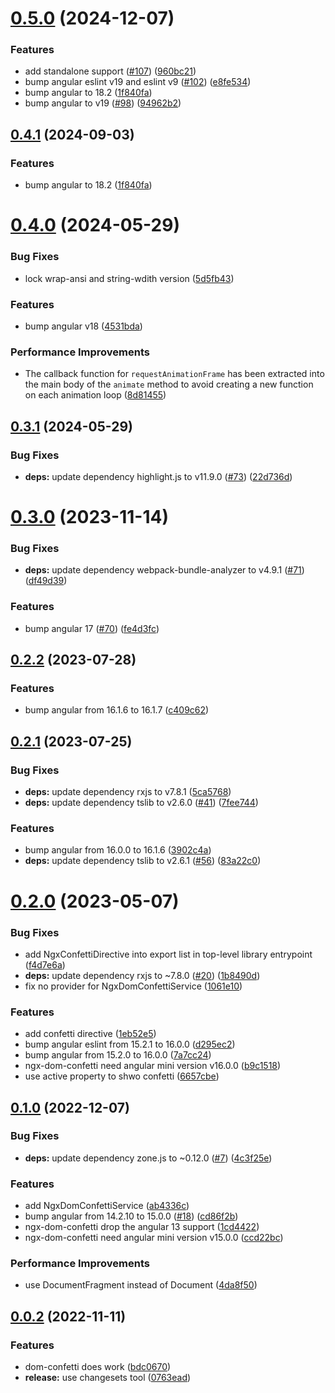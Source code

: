 # [0.5.0](https://github.com/damingerdai/ngx-dom-confetti/compare/v0.4.1...v0.5.0) (2024-12-07)

### Features

- add standalone support ([#107](https://github.com/damingerdai/ngx-dom-confetti/issues/107)) ([960bc21](https://github.com/damingerdai/ngx-dom-confetti/commit/960bc21ff362c8484108732554161c854f685357))
- bump angular eslint v19 and eslint v9 ([#102](https://github.com/damingerdai/ngx-dom-confetti/issues/102)) ([e8fe534](https://github.com/damingerdai/ngx-dom-confetti/commit/e8fe5341335a771d8eee631892e039c45149dff1))
- bump angular to 18.2 ([1f840fa](https://github.com/damingerdai/ngx-dom-confetti/commit/1f840fa3fa60a993d98c6a2e8bde6ffd03971832))
- bump angular to v19 ([#98](https://github.com/damingerdai/ngx-dom-confetti/issues/98)) ([94962b2](https://github.com/damingerdai/ngx-dom-confetti/commit/94962b2fdc2fb7a481ede27b2f82ee1cf22f6d26))

## [0.4.1](https://github.com/damingerdai/ngx-dom-confetti/compare/v0.4.0...v0.4.1) (2024-09-03)

### Features

- bump angular to 18.2 ([1f840fa](https://github.com/damingerdai/ngx-dom-confetti/commit/1f840fa3fa60a993d98c6a2e8bde6ffd03971832))

# [0.4.0](https://github.com/damingerdai/ngx-dom-confetti/compare/v0.3.1...v0.4.0) (2024-05-29)

### Bug Fixes

- lock wrap-ansi and string-wdith version ([5d5fb43](https://github.com/damingerdai/ngx-dom-confetti/commit/5d5fb43caeb894c8c7f4997520995e93cce1b347))

### Features

- bump angular v18 ([4531bda](https://github.com/damingerdai/ngx-dom-confetti/commit/4531bda0e392ca3fb519bdcefa15326ec3d1d9d6))

### Performance Improvements

- The callback function for `requestAnimationFrame` has been extracted into the main body of the `animate` method to avoid creating a new function on each animation loop ([8d81455](https://github.com/damingerdai/ngx-dom-confetti/commit/8d81455c985ff9d350563f0d06d3693ac3b4ef7d))

## [0.3.1](https://github.com/damingerdai/ngx-dom-confetti/compare/v0.3.0...v0.3.1) (2024-05-29)

### Bug Fixes

- **deps:** update dependency highlight.js to v11.9.0 ([#73](https://github.com/damingerdai/ngx-dom-confetti/issues/73)) ([22d736d](https://github.com/damingerdai/ngx-dom-confetti/commit/22d736dd86b814dd226b5b64350cb56b2d185e61))

# [0.3.0](https://github.com/damingerdai/ngx-dom-confetti/compare/v0.2.2...v0.3.0) (2023-11-14)

### Bug Fixes

- **deps:** update dependency webpack-bundle-analyzer to v4.9.1 ([#71](https://github.com/damingerdai/ngx-dom-confetti/issues/71)) ([df49d39](https://github.com/damingerdai/ngx-dom-confetti/commit/df49d39d137849c748b5e94b7c02daa837af1852))

### Features

- bump angular 17 ([#70](https://github.com/damingerdai/ngx-dom-confetti/issues/70)) ([fe4d3fc](https://github.com/damingerdai/ngx-dom-confetti/commit/fe4d3fc0afce6c1310d43b2dfe56a5cd00d8cf6a))

## [0.2.2](https://github.com/damingerdai/ngx-dom-confetti/compare/v0.2.1...v0.2.2) (2023-07-28)

### Features

- bump angular from 16.1.6 to 16.1.7 ([c409c62](https://github.com/damingerdai/ngx-dom-confetti/commit/c409c62e877b17e5dbdb50aaa777b318104b238d))

## [0.2.1](https://github.com/damingerdai/ngx-dom-confetti/compare/v0.2.0...v0.2.1) (2023-07-25)

### Bug Fixes

- **deps:** update dependency rxjs to v7.8.1 ([5ca5768](https://github.com/damingerdai/ngx-dom-confetti/commit/5ca5768942e3bc3b4976c33d19b5b9d4000ab8e6))
- **deps:** update dependency tslib to v2.6.0 ([#41](https://github.com/damingerdai/ngx-dom-confetti/issues/41)) ([7fee744](https://github.com/damingerdai/ngx-dom-confetti/commit/7fee744af1fe74bf51512161641b23d41507d791))

### Features

- bump angular from 16.0.0 to 16.1.6 ([3902c4a](https://github.com/damingerdai/ngx-dom-confetti/commit/3902c4a1657855e86e409c4a51d7957ec735ab33))
- **deps:** update dependency tslib to v2.6.1 ([#56](https://github.com/damingerdai/ngx-dom-confetti/issues/56)) ([83a22c0](https://github.com/damingerdai/ngx-dom-confetti/commit/83a22c0b0e35d1bffb161b8c39703c14724893cf))

# [0.2.0](https://github.com/damingerdai/ngx-dom-confetti/compare/v0.1.0...v0.2.0) (2023-05-07)

### Bug Fixes

- add NgxConfettiDirective into export list in top-level library entrypoint ([f4d7e6a](https://github.com/damingerdai/ngx-dom-confetti/commit/f4d7e6a0c54b199bb3a41390219abb44465c29b4))
- **deps:** update dependency rxjs to ~7.8.0 ([#20](https://github.com/damingerdai/ngx-dom-confetti/issues/20)) ([1b8490d](https://github.com/damingerdai/ngx-dom-confetti/commit/1b8490d6c71ffeb1393e39f071a699184dfa771b))
- fix no provider for NgxDomConfettiService ([1061e10](https://github.com/damingerdai/ngx-dom-confetti/commit/1061e1095954759a366106b85d0751bd6c906e16))

### Features

- add confetti directive ([1eb52e5](https://github.com/damingerdai/ngx-dom-confetti/commit/1eb52e5a2257ec7acf039584b8eb1900df7273b4))
- bump angular eslint from 15.2.1 to 16.0.0 ([d295ec2](https://github.com/damingerdai/ngx-dom-confetti/commit/d295ec2557b51a707042aee88c8400e54b537437))
- bump angular from 15.2.0 to 16.0.0 ([7a7cc24](https://github.com/damingerdai/ngx-dom-confetti/commit/7a7cc2457916d6ee379b11487ae10fe6b28c4239))
- ngx-dom-confetti need angular mini version v16.0.0 ([b9c1518](https://github.com/damingerdai/ngx-dom-confetti/commit/b9c1518a58cc67170d5ec68884033f85fb71350f))
- use active property to shwo confetti ([6657cbe](https://github.com/damingerdai/ngx-dom-confetti/commit/6657cbe8066136ace4a89d84305cee8428b46e13))

## [0.1.0](https://github.com/damingerdai/ngx-dom-confetti/compare/v0.0.2...v0.1.0) (2022-12-07)

### Bug Fixes

- **deps:** update dependency zone.js to ~0.12.0 ([#7](https://github.com/damingerdai/ngx-dom-confetti/issues/7)) ([4c3f25e](https://github.com/damingerdai/ngx-dom-confetti/commit/4c3f25e89e1acd75174e9ac5aad32998bb5805f0))

### Features

- add NgxDomConfettiService ([ab4336c](https://github.com/damingerdai/ngx-dom-confetti/commit/ab4336cd00a8f91a4ffc19bc3288db782d9037a8))
- bump angular from 14.2.10 to 15.0.0 ([#18](https://github.com/damingerdai/ngx-dom-confetti/issues/18)) ([cd86f2b](https://github.com/damingerdai/ngx-dom-confetti/commit/cd86f2b8ed560c852f5107ecef0be7489f3fd91f))
- ngx-dom-confetti drop the angular 13 support ([1cd4422](https://github.com/damingerdai/ngx-dom-confetti/commit/1cd4422def7cb88817f505632529d9fc9f433c91))
- ngx-dom-confetti need angular mini version v15.0.0 ([ccd22bc](https://github.com/damingerdai/ngx-dom-confetti/commit/ccd22bceeb5fa4b76cb18087b0c73a8b495daf9f))

### Performance Improvements

- use DocumentFragment instead of Document ([4da8f50](https://github.com/damingerdai/ngx-dom-confetti/commit/4da8f501d1fafbc67e30142791b329cb762b43d5))

## [0.0.2](https://github.com/damingerdai/ngx-dom-confetti/compare/bdc0670bdbf3867b5d7961a0e93bcbeaa08840ba...v0.0.2) (2022-11-11)

### Features

- dom-confetti does work ([bdc0670](https://github.com/damingerdai/ngx-dom-confetti/commit/bdc0670bdbf3867b5d7961a0e93bcbeaa08840ba))
- **release:** use changesets tool ([0763ead](https://github.com/damingerdai/ngx-dom-confetti/commit/0763eadd423bd9124e9249a5b3b241651809b8f6))
